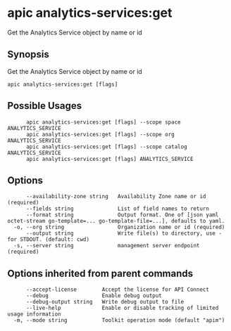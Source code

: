 # apic analytics-services:get

Get the Analytics Service object by name or id

## Synopsis

Get the Analytics Service object by name or id

```
apic analytics-services:get [flags]
```

## Possible Usages

```
      apic analytics-services:get [flags] --scope space ANALYTICS_SERVICE
      apic analytics-services:get [flags] --scope org ANALYTICS_SERVICE
      apic analytics-services:get [flags] --scope catalog ANALYTICS_SERVICE
      apic analytics-services:get [flags] ANALYTICS_SERVICE
```

## Options

```
      --availability-zone string   Availability Zone name or id (required)
      --fields string              List of field names to return
      --format string              Output format. One of [json yaml octet-stream go-template=... go-template-file=...], defaults to yaml.
  -o, --org string                 Organization name or id (required)
      --output string              Write file(s) to directory, use - for STDOUT. (default: cwd)
  -s, --server string              management server endpoint (required)
```

## Options inherited from parent commands

```
      --accept-license        Accept the license for API Connect
      --debug                 Enable debug output
      --debug-output string   Write debug output to file
      --live-help             Enable or disable tracking of limited usage information
  -m, --mode string           Toolkit operation mode (default "apim")
```
